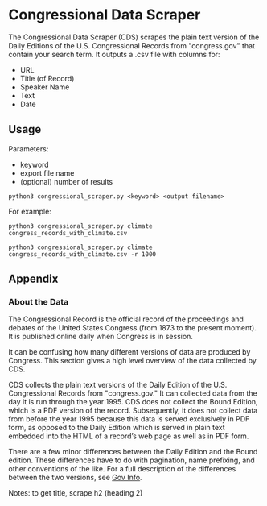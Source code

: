 # Congressional Data Scraper
The Congressional Data Scraper (CDS) scrapes the plain text version of the Daily Editions of the U.S. Congressional Records from "congress.gov" that contain your search term. It outputs a .csv file with columns for:
 
- URL
- Title (of Record)
- Speaker Name
- Text
- Date 

## Usage

Parameters: 
- keyword 
- export file name
- (optional) number of results


```
python3 congressional_scraper.py <keyword> <output filename>
```

For example: 

```
python3 congressional_scraper.py climate congress_records_with_climate.csv

python3 congressional_scraper.py climate congress_records_with_climate.csv -r 1000

```

## Appendix

### About the Data
The Congressional Record is the official record of the proceedings and debates of the United States Congress (from 1873 to the present moment). It is published online daily when Congress is in session. 

It can be confusing how many different versions of data are produced by Congress. This section gives a high level overview of the data collected by CDS. 

CDS collects the plain text versions of the Daily Edition of the U.S. Congressional Records from "congress.gov." It can collected data from the day it is run through the year 1995. CDS does not collect the Bound Edition, which is a PDF version of the record. Subsequently, it does not collect data from before the year 1995 because this data is served exclusively in PDF form, as opposed to the Daily Edition which is served in plain text embedded into the HTML of a record’s web page as well as in PDF form. 

There are a few minor differences between the Daily Edition and the Bound edition. These differences have to do with pagination, name prefixing, and other conventions of the like. For a full description of the differences between the two versions, see [Gov Info](https://www.govinfo.gov/help/crecb).  



Notes: to get title, scrape h2 (heading 2)
